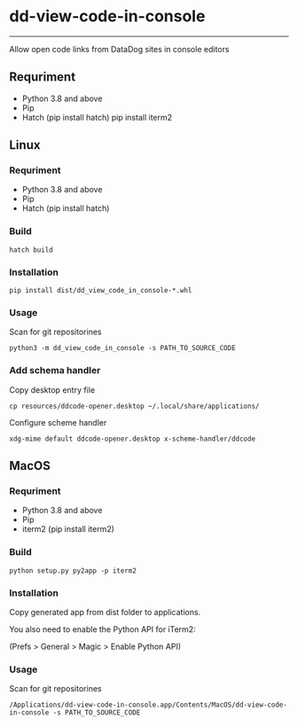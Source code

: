 # dd-view-code-in-console
-----
Allow open code links from DataDog sites in console editors

## Requriment
* Python 3.8 and above
* Pip
* Hatch (pip install hatch)
pip install iterm2

## Linux
### Requriment
* Python 3.8 and above
* Pip
* Hatch (pip install hatch)

### Build
```console
hatch build
```

### Installation

```console
pip install dist/dd_view_code_in_console-*.whl
```

### Usage
Scan for git repositorines
```console
python3 -m dd_view_code_in_console -s PATH_TO_SOURCE_CODE
```

### Add schema handler
Copy desktop entry file
```console
cp resources/ddcode-opener.desktop ~/.local/share/applications/
```
Configure scheme handler
```console
xdg-mime default ddcode-opener.desktop x-scheme-handler/ddcode
```
## MacOS
### Requriment
* Python 3.8 and above
* Pip
* iterm2 (pip install iterm2)

### Build
```console
python setup.py py2app -p iterm2
```

### Installation

Copy generated app from dist folder to applications.

You also need to enable the Python API for iTerm2:

(Prefs > General > Magic > Enable Python API)

### Usage
Scan for git repositorines
```console
/Applications/dd-view-code-in-console.app/Contents/MacOS/dd-view-code-in-console -s PATH_TO_SOURCE_CODE 
```
